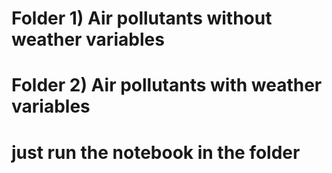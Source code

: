 # Folder 1) Air pollutants without weather variables
# Folder 2) Air pollutants with weather variables
# just run the notebook in the folder
